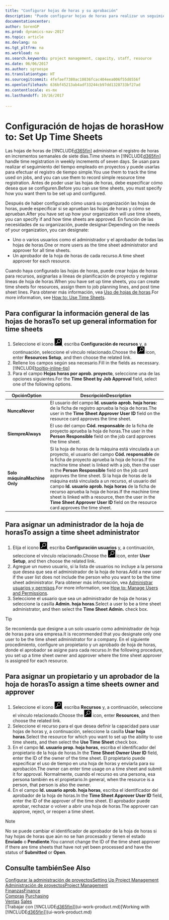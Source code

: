 ```yaml
---
title: "Configurar hojas de horas y su aprobación"
description: "Puede configurar hojas de horas para realizar un seguimiento del tiempo empleado en proyectos y el uso recursos, lo que le ayudará en la administración de proyectos, personal y capacidad"
documentationcenter: 
author: SorenGP
ms.prod: dynamics-nav-2017
ms.topic: article
ms.devlang: na
ms.tgt_pltfrm: na
ms.workload: na
ms.search.keywords: project management, capacity, staff, resource
ms.date: 06/06/2017
ms.author: sgroespe
ms.translationtype: HT
ms.sourcegitcommit: 4fefaef7380ac10836fcac404eea006f55d8556f
ms.openlocfilehash: 636bf45213ab4adf33244cb97dd1328733bf27ad
ms.contentlocale: es-mx
ms.lasthandoff: 10/16/2017

---
```

# <a name="how-to-set-up-time-sheets"></a><span data-ttu-id="59dff-103">Configuración de hojas de horas</span><span class="sxs-lookup"><span data-stu-id="59dff-103">How to: Set Up Time Sheets</span></span>
<span data-ttu-id="59dff-104">Las hojas de horas de [!INCLUDE[d365fin](includes/d365fin_md.md)] administran el registro de horas en incrementos semanales de siete días.</span><span class="sxs-lookup"><span data-stu-id="59dff-104">Time sheets in [!INCLUDE[d365fin](includes/d365fin_md.md)] handle time registration in weekly increments of seven days.</span></span> <span data-ttu-id="59dff-105">Se usan para realizar el seguimiento del tiempo empleado en proyectos y puede usarlas para efectuar el registro de tiempo simple.</span><span class="sxs-lookup"><span data-stu-id="59dff-105">You use them to track the time used on jobs, and you can use them to record simple resource time registration.</span></span> <span data-ttu-id="59dff-106">Antes de poder usar las hojas de horas, debe especificar cómo desea que se configuren.</span><span class="sxs-lookup"><span data-stu-id="59dff-106">Before you can use time sheets, you must specify how you want them to be set up and configured.</span></span>

<span data-ttu-id="59dff-107">Después de haber configurado cómo usará su organización las hojas de horas, puede especificar si se aprueban las hojas de horas y cómo se aprueban.</span><span class="sxs-lookup"><span data-stu-id="59dff-107">After you have set up how your organization will use time sheets, you can specify if and how time sheets are approved.</span></span> <span data-ttu-id="59dff-108">En función de las necesidades de su organización, puede designar:</span><span class="sxs-lookup"><span data-stu-id="59dff-108">Depending on the needs of your organization, you can designate:</span></span>

* <span data-ttu-id="59dff-109">Uno o varios usuarios como el administrador y el aprobador de todas las hojas de horas.</span><span class="sxs-lookup"><span data-stu-id="59dff-109">One or more users as the time sheet administrator and approver for all time sheets.</span></span>
* <span data-ttu-id="59dff-110">Un aprobador de la hoja de horas de cada recurso.</span><span class="sxs-lookup"><span data-stu-id="59dff-110">A time sheet approver for each resource.</span></span>

<span data-ttu-id="59dff-111">Cuando haya configurado las hojas de horas, puede crear hojas de horas para recursos, asignarlas a líneas de planificación de proyecto y registrar líneas de hoja de horas.</span><span class="sxs-lookup"><span data-stu-id="59dff-111">When you have set up time sheets, you can create time sheets for resources, assign them to job planning lines, and post time sheet lines.</span></span> <span data-ttu-id="59dff-112">Para obtener más información, vea [Uso de hojas de horas](projects-how-use-time-sheets.md).</span><span class="sxs-lookup"><span data-stu-id="59dff-112">For more information, see [How to: Use Time Sheets](projects-how-use-time-sheets.md).</span></span>

## <a name="to-set-up-general-information-for-time-sheets"></a><span data-ttu-id="59dff-113">Para configurar la información general de las hojas de horas</span><span class="sxs-lookup"><span data-stu-id="59dff-113">To set up general information for time sheets</span></span>
1. <span data-ttu-id="59dff-114">Seleccione el icono ![Buscar página o informe](media/ui-search/search_small.png "icono Buscar página o informe"), escriba **Configuración de recursos** y, a continuación, seleccione el vínculo relacionado.</span><span class="sxs-lookup"><span data-stu-id="59dff-114">Choose the ![Search for Page or Report](media/ui-search/search_small.png "Search for Page or Report icon") icon, enter **Resources Setup**, and then choose the related link.</span></span>  
2. <span data-ttu-id="59dff-115">Rellene los campos según sea necesario.</span><span class="sxs-lookup"><span data-stu-id="59dff-115">Fill in the fields as necessary.</span></span> [!INCLUDE[tooltip-inline-tip](includes/tooltip-inline-tip_md.md)]
3. <span data-ttu-id="59dff-116">Para el campo **Hojas horas por aprob. proyecto**, seleccione una de las opciones siguientes.</span><span class="sxs-lookup"><span data-stu-id="59dff-116">For the **Time Sheet by Job Approval** field, select one of the following options.</span></span>

| <span data-ttu-id="59dff-117">Opción</span><span class="sxs-lookup"><span data-stu-id="59dff-117">Option</span></span> | <span data-ttu-id="59dff-118">Descripción</span><span class="sxs-lookup"><span data-stu-id="59dff-118">Description</span></span> |
| --- | --- |
| <span data-ttu-id="59dff-119">**Nunca**</span><span class="sxs-lookup"><span data-stu-id="59dff-119">**Never**</span></span> |<span data-ttu-id="59dff-120">El usuario del campo **Id. usuario aprob. hoja horas:** de la ficha de registro aprueba la hoja de horas.</span><span class="sxs-lookup"><span data-stu-id="59dff-120">The user in the **Time Sheet Approver User ID** field on the resource card approves the time sheet.</span></span> |
| <span data-ttu-id="59dff-121">**Siempre**</span><span class="sxs-lookup"><span data-stu-id="59dff-121">**Always**</span></span> |<span data-ttu-id="59dff-122">El uso del campo **Cód. responsable** de la ficha de proyecto aprueba la hoja de horas.</span><span class="sxs-lookup"><span data-stu-id="59dff-122">The user in the **Person Responsible** field on the job card approves the time sheet.</span></span> |
| <span data-ttu-id="59dff-123">**Solo máquina**</span><span class="sxs-lookup"><span data-stu-id="59dff-123">**Machine Only**</span></span> |<span data-ttu-id="59dff-124">Si la hoja de horas de la máquina está vinculada a un proyecto, el usuario del campo **Cód. responsable** de la ficha de proyecto aprueba la hoja de horas.</span><span class="sxs-lookup"><span data-stu-id="59dff-124">If the machine time sheet is linked with a job, then the user in the **Person Responsible** field on the job card approves the time sheet.</span></span> <span data-ttu-id="59dff-125">Si la hoja de horas de la máquina está vinculada a un recurso, el usuario del campo **Id. usuario aprob. hoja horas** de la ficha de recurso aprueba la hoja de horas.</span><span class="sxs-lookup"><span data-stu-id="59dff-125">If the machine time sheet is linked with a resource, then the user in the **Time Sheet Approver User ID** field on the resource card approves the time sheet.</span></span> |

## <a name="to-assign-a-time-sheet-administrator"></a><span data-ttu-id="59dff-126">Para asignar un administrador de la hoja de horas</span><span class="sxs-lookup"><span data-stu-id="59dff-126">To assign a time sheet administrator</span></span>
1. <span data-ttu-id="59dff-127">Elija el icono ![Buscar página o informe](media/ui-search/search_small.png "icono Buscar página o informe"), escriba **Configuración usuarios** y, a continuación, seleccione el vínculo relacionado.</span><span class="sxs-lookup"><span data-stu-id="59dff-127">Choose the ![Search for Page or Report](media/ui-search/search_small.png "Search for Page or Report icon") icon, enter **User Setup**, and then choose the related link.</span></span>  
2. <span data-ttu-id="59dff-128">Agregue un nuevo usuario, si la lista de usuarios no incluye a la persona que desea que sea el administrador de la hoja de horas.</span><span class="sxs-lookup"><span data-stu-id="59dff-128">Add a new user if the user list does not include the person who you want to be the time sheet administrator.</span></span> <span data-ttu-id="59dff-129">Para obtener más información, vea [Administrar usuarios y permisos](ui-how-users-permissions.md).</span><span class="sxs-lookup"><span data-stu-id="59dff-129">For more information, see [How to: Manage Users and Permissions](ui-how-users-permissions.md).</span></span>
3. <span data-ttu-id="59dff-130">Seleccione el usuario que sea un administrador de hoja de horas y seleccione la casilla **Admin. hoja horas**.</span><span class="sxs-lookup"><span data-stu-id="59dff-130">Select a user to be a time sheet administrator, and then select the **Time Sheet Admin.** check box.</span></span>  

> [!TIP]  
>   <span data-ttu-id="59dff-131">Se recomienda que designe a un solo usuario como administrador de hoja de horas para una empresa.</span><span class="sxs-lookup"><span data-stu-id="59dff-131">It is recommended that you designate only one user to be the time sheet administrator for a company.</span></span> <span data-ttu-id="59dff-132">En el siguiente procedimiento, configure un propietario y un aprobado de hoja de horas, donde el aprobador se asigne para cada recurso.</span><span class="sxs-lookup"><span data-stu-id="59dff-132">In the following procedure, you set up a time sheet owner and approver where the time sheet approver is assigned for each resource.</span></span>  

## <a name="to-assign-a-time-sheets-owner-and-approver"></a><span data-ttu-id="59dff-133">Para asignar un propietario y un aprobador de la hoja de horas</span><span class="sxs-lookup"><span data-stu-id="59dff-133">To assign a time sheets owner and approver</span></span>
1. <span data-ttu-id="59dff-134">Seleccione el icono ![Buscar página o informe](media/ui-search/search_small.png "icono Buscar página o informe"), escriba **Recursos** y, a continuación, seleccione el vínculo relacionado.</span><span class="sxs-lookup"><span data-stu-id="59dff-134">Choose the ![Search for Page or Report](media/ui-search/search_small.png "Search for Page or Report icon") icon, enter **Resources**, and then choose the related link.</span></span>
2. <span data-ttu-id="59dff-135">Seleccione el recurso para el que desea definir la capacidad para usar hojas de horas y, a continuación, seleccione la casilla **Usar hoja horas**.</span><span class="sxs-lookup"><span data-stu-id="59dff-135">Select the resource for which you want to set up the ability to use time sheets, and then select the **Use Time Sheet** check box.</span></span>  
3. <span data-ttu-id="59dff-136">En el campo **Id. usuario prop. hoja horas**, escriba el identificador del propietario de la hoja de horas.</span><span class="sxs-lookup"><span data-stu-id="59dff-136">In the **Time Sheet Owner User ID** field, enter the ID of the owner of the time sheet.</span></span> <span data-ttu-id="59dff-137">El propietario puede especificar el uso de tiempo en una hoja de horas y enviarla para su aprobación.</span><span class="sxs-lookup"><span data-stu-id="59dff-137">The owner can enter time usage on a time sheet and submit it for approval.</span></span> <span data-ttu-id="59dff-138">Normalmente, cuando el recurso es una persona, esa persona también es el propietario.</span><span class="sxs-lookup"><span data-stu-id="59dff-138">In general, when the resource is a person, that person is also the owner.</span></span>  
4. <span data-ttu-id="59dff-139">En el campo **Id. usuario aprob. hoja horas**, escriba el identificador del aprobador de la hoja de horas.</span><span class="sxs-lookup"><span data-stu-id="59dff-139">In the **Time Sheet Approver User ID** field, enter the ID of the approver of the time sheet.</span></span> <span data-ttu-id="59dff-140">El aprobador puede aprobar, rechazar o volver a abrir una hoja de horas.</span><span class="sxs-lookup"><span data-stu-id="59dff-140">The approver can approve, reject, or reopen a time sheet.</span></span>  

> [!NOTE]  
>   <span data-ttu-id="59dff-141">No se puede cambiar el identificador de aprobador de la hoja de horas si hay hojas de horas que aún no se han procesado y tienen el estado **Enviado** o **Pendiente**.</span><span class="sxs-lookup"><span data-stu-id="59dff-141">You cannot change the ID of the time sheet approver if there are time sheets that have not yet been processed and have the status of **Submitted** or **Open**.</span></span>

## <a name="see-also"></a><span data-ttu-id="59dff-142">Consulte también</span><span class="sxs-lookup"><span data-stu-id="59dff-142">See Also</span></span>
[<span data-ttu-id="59dff-143">Configurar la administración de proyectos</span><span class="sxs-lookup"><span data-stu-id="59dff-143">Setting Up Project Management</span></span>](projects-setup-projects.md)  
[<span data-ttu-id="59dff-144">Administración de proyectos</span><span class="sxs-lookup"><span data-stu-id="59dff-144">Project Management</span></span>](projects-manage-projects.md)  
[<span data-ttu-id="59dff-145">Finanzas</span><span class="sxs-lookup"><span data-stu-id="59dff-145">Finance</span></span>](finance.md)  
<span data-ttu-id="59dff-146">[Compras](purchasing-manage-purchasing.md)       </span><span class="sxs-lookup"><span data-stu-id="59dff-146">[Purchasing](purchasing-manage-purchasing.md)       </span></span>  
<span data-ttu-id="59dff-147">[Ventas](sales-manage-sales.md)    </span><span class="sxs-lookup"><span data-stu-id="59dff-147">[Sales](sales-manage-sales.md)    </span></span>  
<span data-ttu-id="59dff-148">[Trabajar con [!INCLUDE[d365fin](includes/d365fin_md.md)]](ui-work-product.md)</span><span class="sxs-lookup"><span data-stu-id="59dff-148">[Working with [!INCLUDE[d365fin](includes/d365fin_md.md)]](ui-work-product.md)</span></span>  

